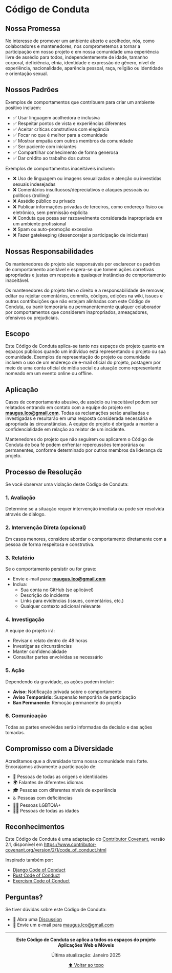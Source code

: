 # Código de Conduta

## Nossa Promessa

No interesse de promover um ambiente aberto e acolhedor, nós, como colaboradores e mantenedores, nos comprometemos a tornar a participação em nosso projeto e em nossa comunidade uma experiência livre de assédio para todos, independentemente de idade, tamanho corporal, deficiência, etnia, identidade e expressão de gênero, nível de experiência, nacionalidade, aparência pessoal, raça, religião ou identidade e orientação sexual.

## Nossos Padrões

Exemplos de comportamentos que contribuem para criar um ambiente positivo incluem:

- ✅ Usar linguagem acolhedora e inclusiva
- ✅ Respeitar pontos de vista e experiências diferentes
- ✅ Aceitar críticas construtivas com elegância
- ✅ Focar no que é melhor para a comunidade
- ✅ Mostrar empatia com outros membros da comunidade
- ✅ Ser paciente com iniciantes
- ✅ Compartilhar conhecimento de forma generosa
- ✅ Dar crédito ao trabalho dos outros

Exemplos de comportamentos inaceitáveis incluem:

- ❌ Uso de linguagem ou imagens sexualizadas e atenção ou investidas sexuais indesejadas
- ❌ Comentários insultuosos/depreciativos e ataques pessoais ou políticos (trolling)
- ❌ Assédio público ou privado
- ❌ Publicar informações privadas de terceiros, como endereço físico ou eletrônico, sem permissão explícita
- ❌ Conduta que possa ser razoavelmente considerada inapropriada em um ambiente profissional
- ❌ Spam ou auto-promoção excessiva
- ❌ Fazer gatekeeping (desencorajar a participação de iniciantes)

## Nossas Responsabilidades

Os mantenedores do projeto são responsáveis por esclarecer os padrões de comportamento aceitável e espera-se que tomem ações corretivas apropriadas e justas em resposta a quaisquer instâncias de comportamento inaceitável.

Os mantenedores do projeto têm o direito e a responsabilidade de remover, editar ou rejeitar comentários, commits, códigos, edições na wiki, issues e outras contribuições que não estejam alinhadas com este Código de Conduta, ou banir temporária ou permanentemente qualquer colaborador por comportamentos que considerem inapropriados, ameaçadores, ofensivos ou prejudiciais.

## Escopo

Este Código de Conduta aplica-se tanto nos espaços do projeto quanto em espaços públicos quando um indivíduo está representando o projeto ou sua comunidade. Exemplos de representação do projeto ou comunidade incluem o uso de um endereço de e-mail oficial do projeto, postagem por meio de uma conta oficial de mídia social ou atuação como representante nomeado em um evento online ou offline.

## Aplicação

Casos de comportamento abusivo, de assédio ou inaceitável podem ser relatados entrando em contato com a equipe do projeto em **[maugus.lco@gmail.com](mailto:maugus.lco@gmail.com)**. Todas as reclamações serão analisadas e investigadas e resultarão em uma resposta considerada necessária e apropriada às circunstâncias. A equipe do projeto é obrigada a manter a confidencialidade em relação ao relator de um incidente.

Mantenedores do projeto que não seguirem ou aplicarem o Código de Conduta de boa fé podem enfrentar repercussões temporárias ou permanentes, conforme determinado por outros membros da liderança do projeto.

## Processo de Resolução

Se você observar uma violação deste Código de Conduta:

### 1. **Avaliação**
Determine se a situação requer intervenção imediata ou pode ser resolvida através de diálogo.

### 2. **Intervenção Direta** (opcional)
Em casos menores, considere abordar o comportamento diretamente com a pessoa de forma respeitosa e construtiva.

### 3. **Relatório**
Se o comportamento persistir ou for grave:
- Envie e-mail para: **maugus.lco@gmail.com**
- Inclua:
  - Sua conta no GitHub (se aplicável)
  - Descrição do incidente
  - Links para evidências (issues, comentários, etc.)
  - Qualquer contexto adicional relevante

### 4. **Investigação**
A equipe do projeto irá:
- Revisar o relato dentro de 48 horas
- Investigar as circunstâncias
- Manter confidencialidade
- Consultar partes envolvidas se necessário

### 5. **Ação**
Dependendo da gravidade, as ações podem incluir:
- **Aviso:** Notificação privada sobre o comportamento
- **Aviso Temporário:** Suspensão temporária de participação
- **Ban Permanente:** Remoção permanente do projeto

### 6. **Comunicação**
Todas as partes envolvidas serão informadas da decisão e das ações tomadas.

## Compromisso com a Diversidade

Acreditamos que a diversidade torna nossa comunidade mais forte. Encorajamos ativamente a participação de:

- 👥 Pessoas de todas as origens e identidades
- 🌍 Falantes de diferentes idiomas
- 🎓 Pessoas com diferentes níveis de experiência
- ♿ Pessoas com deficiências
- 🏳️‍🌈 Pessoas LGBTQIA+
- 👴👵 Pessoas de todas as idades

## Reconhecimentos

Este Código de Conduta é uma adaptação do [Contributor Covenant](https://www.contributor-covenant.org/), versão 2.1, disponível em https://www.contributor-covenant.org/version/2/1/code_of_conduct.html

Inspirado também por:
- [Django Code of Conduct](https://www.djangoproject.com/conduct/)
- [Rust Code of Conduct](https://www.rust-lang.org/policies/code-of-conduct)
- [Exercism Code of Conduct](https://exercism.org/docs/using/community/code-of-conduct)

## Perguntas?

Se tiver dúvidas sobre este Código de Conduta:

- 💬 Abra uma [Discussion](https://github.com/MAUGUS2/webApps/discussions)
- 📧 Envie um e-mail para [maugus.lco@gmail.com](mailto:maugus.lco@gmail.com)

---

<div align="center">

**Este Código de Conduta se aplica a todos os espaços do projeto Aplicações Web e Móveis**

Última atualização: Janeiro 2025

[⬆ Voltar ao topo](#código-de-conduta)

</div>
